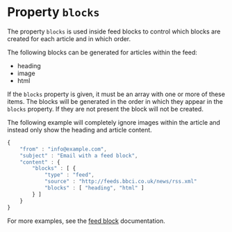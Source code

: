 # Property `blocks`

The property `blocks` is used inside feed blocks to control which blocks are 
created for each article and in which order.

The following blocks can be generated for articles within the feed:

- heading
- image
- html

If the `blocks` property is given, it must be an array with one or more of these 
items. The blocks will be generated in the order in which they appear in the 
`blocks` property. If they are not present the block will not be created.

The following example will completely ignore images within the article and instead 
only show the heading and article content.

```javascript
{
    "from" : "info@example.com",
    "subject" : "Email with a feed block",
    "content" : {
        "blocks" : [ {
            "type" : "feed",
            "source" : "http://feeds.bbci.co.uk/news/rss.xml"
            "blocks" : [ "heading", "html" ]
        } ]
    }
}
```

For more examples, see the [feed block](copernica-docs:ResponsiveEmail/json/block-feed) 
documentation.
